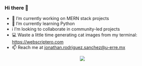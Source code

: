 ### Hi there 👋

- 🔭 I’m currently working on MERN stack projects
-  🐍  I’m currently learning Python
- ℹ️ I’m looking to collaborate in community-led projects
- 💻 Waste a little time generating cat images from my terminal: https://webscriptero.com
- 📫 Reach me at jonathan.rodriguez.sanchez@u-erre.mx

<p align="center">
  <img  src="https://github-readme-stats.vercel.app/api/top-langs/?username=jonathanrodriguezs&hide=html&layout=compact" />
</p>
